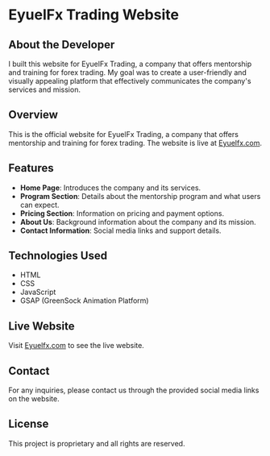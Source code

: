 # EyuelFx Trading Website

## About the Developer
I built this website for EyuelFx Trading, a company that offers mentorship and training for forex trading. My goal was to create a user-friendly and visually appealing platform that effectively communicates the company's services and mission.

## Overview
This is the official website for EyuelFx Trading, a company that offers mentorship and training for forex trading. The website is live at [Eyuelfx.com](https://Eyuelfx.com).

## Features
- **Home Page**: Introduces the company and its services.
- **Program Section**: Details about the mentorship program and what users can expect.
- **Pricing Section**: Information on pricing and payment options.
- **About Us**: Background information about the company and its mission.
- **Contact Information**: Social media links and support details.

## Technologies Used
- HTML
- CSS
- JavaScript
- GSAP (GreenSock Animation Platform)

## Live Website
Visit [Eyuelfx.com](https://Eyuelfx.com) to see the live website.

## Contact
For any inquiries, please contact us through the provided social media links on the website.

## License
This project is proprietary and all rights are reserved. 